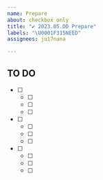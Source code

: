 ```yaml
---
name: Prepare
about: checkbox only
title: "✔️ 2023.05.DD Prepare"
labels: "\U0001F315NEED"
assignees: ju17nana

---
```


## 


## TO DO
- [ ] 
  - [ ] 
  - [ ] 
  - [ ] 
- [ ] 
  - [ ] 
  - [ ] 
  - [ ] 
- [ ] 
  - [ ] 
  - [ ] 
  - [ ]
